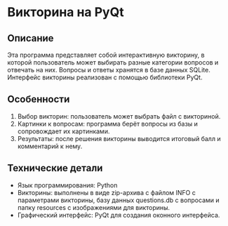 # Викторина на PyQt
## Описание
Эта программа представляет собой интерактивную викторину, в которой пользователь может выбирать разные категории вопросов и отвечать на них. Вопросы и ответы хранятся в базе данных SQLite. Интерфейс викторины реализован с помощью библиотеки PyQt.
## Особенности
1. Выбор викторин: пользователь может выбрать файл с викториной.
2. Картинки к вопросам: программа берёт вопросы из базы и сопровождает их картинками.
3. Результаты: после решения викторины выводится итоговый балл и комментарий к нему.
## Технические детали
* Язык программирования: Python
* Викторины: выполнены в виде zip-архива с файлом INFO с параметрами викторины, базу данных questions.db с вопросами и папку resources с изображениями для викторины.
* Графический интерфейс: PyQt для создания оконного интерфейса.
